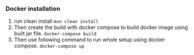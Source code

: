 ### Docker installation
1. run clean install
`mvn clean install`
2. Then create the build with docker compose to build docker image using built jar file.
`docker-compose build`
3. Then use following command to run whole setup using docker compose.
`docker-compose up`